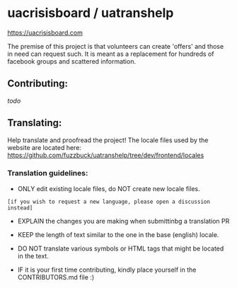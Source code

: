 # uacrisisboard / uatranshelp
https://uacrisisboard.com

The premise of this project is that volunteers can create 'offers' and those in need can request such.
It is meant as a replacement for hundreds of facebook groups and scattered information.

## Contributing:
*todo*



## Translating:
Help translate and proofread the project!
The locale files used by the website are located here:
https://github.com/fuzzbuck/uatranshelp/tree/dev/frontend/locales

### Translation guidelines:

- ONLY edit existing locale files, do NOT create new locale files.

`[if you wish to request a new language, please open a discussion instead]`

- EXPLAIN the changes you are making when submittinbg a translation PR


- KEEP the length of text similar to the one in the base (english) locale.


- DO NOT translate various symbols or HTML tags that might be located in the text.


- IF it is your first time contributing, kindly place yourself in the CONTRIBUTORS.md file :)